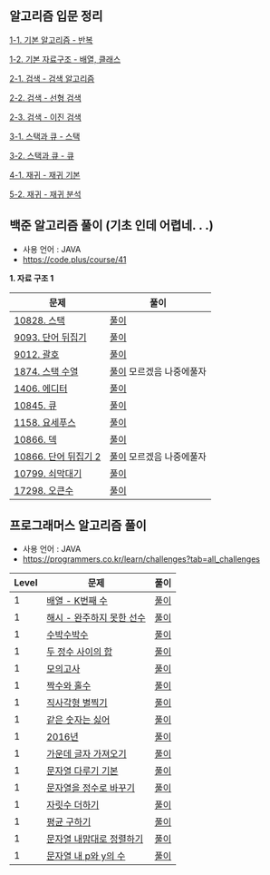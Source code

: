 ## 알고리즘 입문 정리
[1-1. 기본 알고리즘 - 반복](https://github.com/suwanyu/Algorithm/blob/master/document/01.DataStructure/01.Basic.md)

[1-2. 기본 자료구조 - 배열, 클래스](https://github.com/suwanyu/Algorithm/blob/master/document/01.DataStructure/02.Structure.md)

[2-1. 검색 - 검색 알고리즘](https://github.com/suwanyu/Algorithm/blob/master/document/02.Search/01.SearchAlgorithm.md)

[2-2. 검색 - 선형 검색](https://github.com/suwanyu/Algorithm/blob/master/document/02.Search/02.LinearsSearch.md)

[2-3. 검색 - 이진 검색](https://github.com/suwanyu/Algorithm/blob/master/document/02.Search/03.BinarySearch.md)

[3-1. 스택과 큐 - 스택](https://github.com/suwanyu/Algorithm/blob/master/document/03.StackQueue/01.Stack.md)

[3-2. 스택과 큐 - 큐](https://github.com/suwanyu/Algorithm/blob/master/document/03.StackQueue/02.Que.md)

[4-1. 재귀 - 재귀 기본](https://github.com/suwanyu/Algorithm/blob/master/document/04.Recursive/01.Recursive.md)

[5-2. 재귀 - 재귀 분석](https://github.com/suwanyu/Algorithm/blob/master/document/04.Recursive/02.Recursive_2.md)

## 백준 알고리즘 풀이 (기초 인데 어렵네. . .)
- 사용 언어 : JAVA
- https://code.plus/course/41<br>

<b>1. 자료 구조 1</b>


|문제|풀이|
|------|---|
|[10828. 스택](https://www.acmicpc.net/problem/10828)|[풀이](https://github.com/suwanyu/Algorithm/blob/master/src/baekJoon/Day1/Day1_10828_Stack.java)|
|[9093. 단어 뒤집기](https://www.acmicpc.net/problem/9093)|[풀이](https://github.com/suwanyu/Algorithm/blob/master/src/baekJoon/Day1/Day1_9093_WordFlip.java)|
|[9012. 괄호](https://www.acmicpc.net/problem/9012)|[풀이](https://github.com/suwanyu/Algorithm/blob/master/src/Day2/baekJoon/Day2_9012_Parenthesis.java)|
|[1874. 스택 수열](https://www.acmicpc.net/problem/1874)|[풀이](https://github.com/suwanyu/Algorithm/blob/master/src/baekJoon/Day2/Day2_1874_StackSequence.java) 모르겠음 나중에풀자|
|[1406. 에디터](https://www.acmicpc.net/problem/1406)|[풀이](https://github.com/suwanyu/Algorithm/blob/master/src/baekJoon/Day2/Day2_1406_Editor.java)|
|[10845. 큐](https://www.acmicpc.net/problem/10845)|[풀이](https://github.com/suwanyu/Algorithm/blob/master/src/baekJoon/Day3/Day3_10845_Queue.java)|
|[1158. 요세푸스](https://www.acmicpc.net/problem/1158)|[풀이](https://github.com/suwanyu/Algorithm/blob/master/src/baekJoon/Day3/Day3_1158_Josephus.java)|
|[10866. 덱](https://www.acmicpc.net/problem/10866)|[풀이](https://github.com/suwanyu/Algorithm/blob/master/src/baekJoon/Day4/Day4_10866_Deque.java)|
|[10866. 단어 뒤집기 2](https://www.acmicpc.net/problem/107413)|[풀이](https://github.com/suwanyu/Algorithm/blob/master/src/baekJoon/Day4/Day4_17413_WordFlip2.java) 모르겠음 나중에풀자|
|[10799. 쇠막대기](https://www.acmicpc.net/problem/10799)|[풀이](https://github.com/suwanyu/Algorithm/blob/master/src/baekJoon/Day4/Day4_10799_IronBar.java)|
|[17298. 오큰수](https://www.acmicpc.net/problem/17298)|[풀이](https://github.com/suwanyu/Algorithm/blob/master/src/baekJoon/Day5/Day5_17298.java)|


## 프로그래머스 알고리즘 풀이
- 사용 언어 : JAVA
- https://programmers.co.kr/learn/challenges?tab=all_challenges<br>

|Level|문제|풀이|
|-----|------|---|
|1|[배열 - K번째 수](https://programmers.co.kr/learn/courses/30/lessons/42748)|[풀이](https://github.com/suwanyu/Algorithm/blob/master/src/programmers/level1/Array01.java)|
|1|[해시 - 완주하지 못한 선수](https://programmers.co.kr/learn/courses/30/lessons/42576)|[풀이](https://github.com/suwanyu/Algorithm/blob/master/src/programmers/level1/Hash01.java)|
|1|[수박수박수](https://programmers.co.kr/learn/courses/30/lessons/12922)|[풀이](https://github.com/suwanyu/Algorithm/blob/master/src/programmers/level1/subak.java)|
|1|[두 정수 사이의 합](https://programmers.co.kr/learn/courses/30/lessons/12912)|[풀이](https://github.com/suwanyu/Algorithm/blob/master/src/programmers/level1/Sum.java)|
|1|[모의고사](https://programmers.co.kr/learn/courses/30/lessons/42840)|[풀이](https://github.com/suwanyu/Algorithm/blob/master/src/programmers/level1/ExhaustiveSearch01.java)|
|1|[짝수와 홀수](https://programmers.co.kr/learn/courses/30/lessons/12937)|[풀이](https://github.com/suwanyu/Algorithm/blob/master/src/programmers/level1/EvenAndOdd.java)|
|1|[직사각형 별찍기](https://programmers.co.kr/learn/courses/30/lessons/12969)|[풀이](https://github.com/suwanyu/Algorithm/blob/master/src/programmers/level1/RectangleStars.java)|
|1|[같은 숫자는 싫어](https://programmers.co.kr/learn/courses/30/lessons/12906)|[풀이](https://github.com/suwanyu/Algorithm/blob/master/src/programmers/level1/IHateTheSameNumber.java)|
|1|[2016년](https://programmers.co.kr/learn/courses/30/lessons/12901)|[풀이](https://github.com/suwanyu/Algorithm/blob/master/src/programmers/level1/_2016.java)|
|1|[가운데 글자 가져오기](https://programmers.co.kr/learn/courses/30/lessons/12903)|[풀이](https://github.com/suwanyu/Algorithm/blob/master/src/programmers/level1/GetTheMiddleChar.java)|
|1|[문자열 다루기 기본](https://programmers.co.kr/learn/courses/30/lessons/12918)|[풀이](https://github.com/suwanyu/Algorithm/blob/master/src/programmers/level1/HandlingStrings.java)|
|1|[문자열을 정수로 바꾸기](https://programmers.co.kr/learn/courses/30/lessons/12925)|[풀이](https://github.com/suwanyu/Algorithm/blob/master/src/programmers/level1/ReplaceWithStringInteger.java)|
|1|[자릿수 더하기](https://programmers.co.kr/learn/courses/30/lessons/12931)|[풀이](https://github.com/suwanyu/Algorithm/blob/master/src/programmers/level1/AddDigits.java)|
|1|[평균 구하기](https://programmers.co.kr/learn/courses/30/lessons/12944)|[풀이](https://github.com/suwanyu/Algorithm/blob/master/src/programmers/level1/FindingTheAvg.java)|
|1|[문자열 내맘대로 정렬하기](https://programmers.co.kr/learn/courses/30/lessons/12915)|[풀이](https://github.com/suwanyu/Algorithm/blob/master/src/programmers/level1/DividedNumberArray.java)|
|1|[문자열 내 p와 y의 수](https://programmers.co.kr/learn/courses/30/lessons/12916)|[풀이](https://github.com/suwanyu/Algorithm/blob/master/src/programmers/level1/NumberOfPAndY.java)|
